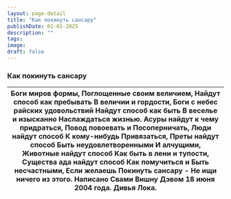 ```yaml
---
layout: page-detail
title: "Как покинуть сансару"
publishDate: 01-01-2025
description: ""
tags:
image:
draft: false
---
```


### Как покинуть сансару

| Боги миров формы,  Поглощенные своим величием,  Найдут способ как пребывать  В величии и гордости,  Боги с небес райских удовольствий  Найдут способ как быть  В веселье и изысканно  Наслаждаться жизнью.  Асуры найдут к чему придраться,  Повод повоевать и  Посоперничать,  Люди найдут способ  К кому-нибудь  Привязаться,  Преты найдут способ  Быть неудовлетворенными  И алчущими,  Животные найдут способ  Как быть в лени и тупости,  Существа ада найдут способ  Как помучиться и  Быть несчастными,  Если желаешь  Покинуть сансару -  Не ищи ничего из этого.  Написано Свами Вишну Дэвом 18 июня 2004 года. Дивья Лока. |
| ------------------------------------------------------------------------------------------------------------------------------------------------------------------------------------------------------------------------------------------------------------------------------------------------------------------------------------------------------------------------------------------------------------------------------------------------------------------------------------------------------------------------------------------------------------------------------------------------------------------------------------- |
  
  
